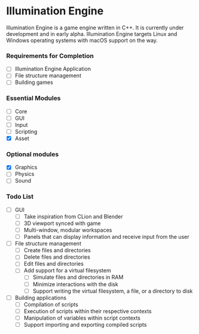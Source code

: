 # Illumination Engine

Illumination Engine is a game engine written in C++. It is currently under development and in early alpha. Illumination
Engine targets Linux and Windows operating systems with macOS support on the way.

### Requirements for Completion

- [ ] Illumination Engine Application
- [ ] File structure management
- [ ] Building games

### Essential Modules

- [ ] Core
- [ ] GUI
- [ ] Input
- [ ] Scripting
- [x] Asset

### Optional modules

- [x] Graphics
- [ ] Physics
- [ ] Sound

### Todo List

- [ ] GUI
    - [ ] Take inspiration from CLion and Blender
    - [ ] 3D viewport synced with game
    - [ ] Multi-window, modular workspaces
    - [ ] Panels that can display information and receive input from the user
- [ ] File structure management
    - [ ] Create files and directories
    - [ ] Delete files and directories
    - [ ] Edit files and directories
    - [ ] Add support for a virtual filesystem
        - [ ] Simulate files and directories in RAM
        - [ ] Minimize interactions with the disk
        - [ ] Support writing the virtual filesystem, a file, or a directory to disk
- [ ] Building applications
    - [ ] Compilation of scripts
    - [ ] Execution of scripts within their respective contexts
    - [ ] Manipulation of variables within script contexts
    - [ ] Support importing and exporting compiled scripts
